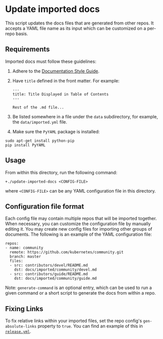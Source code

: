 # Update imported docs

This script updates the docs files that are generated from other repos.
It accepts a YAML file name as its input which can be customized on a per-repo
basis.

## Requirements

Imported docs must follow these guidelines:

1. Adhere to the [Documentation Style Guide](/docs/home/contribute/style-guide/).

1. Have `title` defined in the front matter. For example:

    ```
    ---
    title: Title Displayed in Table of Contents
    ---

    Rest of the .md file...
    ```
1. Be listed somewhere in a file under the `data` subdirectory, for example,
  the `data/imported.yml` file.

1. Make sure the `PyYAML` package is installed:

```
sudo apt-get install python-pip
pip install PyYAML
```

## Usage

From within this directory, run the following command:

```
+./update-imported-docs <CONFIG-FILE>
```

where `<CONFIG-FILE>` can be any YAML configuration file in this directory.

## Configuration file format

Each config file may contain multiple repos that will be imported together.
When necessary, you can customize the configuration file by manually editing
it. You may create new config files for importing other groups of documents.
The following is an example of the YAML configuration file:

```
repos:
- name: community
  remote: https://github.com/kubernetes/community.git
  branch: master
  files:
  - src: contributors/devel/README.md
    dst: docs/imported/community/devel.md
  - src: contributors/guide/README.md
    dst: docs/imported/community/guide.md
```

Note: `generate-command` is an optional entry, which can be used to run a
given command or a short script to generate the docs from within a repo.

## Fixing Links

To fix relative links within your imported files, set the repo config's
`gen-absolute-links` property to `true`. You can find an example of this in
[`release.yml`](release.yml).